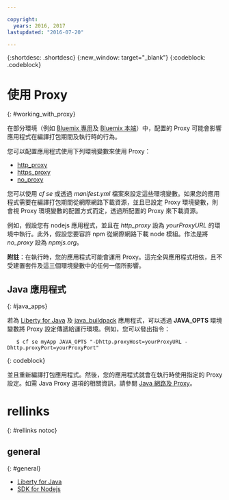 ```yaml
---

copyright:
  years: 2016, 2017
lastupdated: "2016-07-20"

---
```


{:shortdesc: .shortdesc}
{:new_window: target="_blank"}
{:codeblock: .codeblock}


# 使用 Proxy
{: #working_with_proxy}



在部分環境（例如 [Bluemix 專用](/docs/dedicated/index.html#dedicated)及
[Bluemix 本端](/docs/local/index.html#local)）中，配置的 Proxy 可能會影響應用程式在編譯打包期間及執行時的行為。

您可以配置應用程式使用下列環境變數來使用 Proxy：
  * [http_proxy](https://docs.cloudfoundry.org/buildpacks/proxy-usage.html)
  * [https_proxy](https://docs.cloudfoundry.org/buildpacks/proxy-usage.html)
  * [no_proxy](http://www.gnu.org/software/wget/manual/html_node/Proxies.html)

您可以使用 *cf se* 或透過 *manifest.yml* 檔案來設定這些環境變數。如果您的應用程式需要在編譯打包期間從網際網路下載資源，並且已設定 Proxy 環境變數，則會視 Proxy 環境變數的配置方式而定，透過所配置的 Proxy 來下載資源。

例如，假設您有 nodejs 應用程式，並且在 *http_proxy* 設為 *yourProxyURL* 的環境中執行。此外，假設您要容許 npm 從網際網路下載 node 模組。作法是將 *no_proxy* 設為 *npmjs.org*。

**附註**：在執行時，您的應用程式可能會運用 Proxy。這完全與應用程式相依，且不受建置套件及這三個環境變數中的任何一個所影響。

## Java 應用程式
{: #java_apps}

若為 [Liberty for Java](/docs/runtimes/liberty/index.html) 及 [java_buildpack](/docs/runtimes/tomcat/index.html) 應用程式，可以透過 **JAVA_OPTS** 環境變數將 Proxy 設定傳遞給運行環境。例如，您可以發出指令：
```
   $ cf se myApp JAVA_OPTS "-Dhttp.proxyHost=yourProxyURL -Dhttp.proxyPort=yourProxyPort"
```
{: codeblock}

並且重新編譯打包應用程式。然後，您的應用程式就會在執行時使用指定的 Proxy 設定。如需 Java Proxy 選項的相關資訊，請參閱 [Java 網路及 Proxy](https://docs.oracle.com/javase/8/docs/technotes/guides/net/proxies.html)。

# rellinks
{: #rellinks notoc}
## general
{: #general}
* [Liberty for Java](/docs/runtimes/liberty/index.html)
* [SDK for Nodejs](/docs/runtimes/nodejs/index.html)
